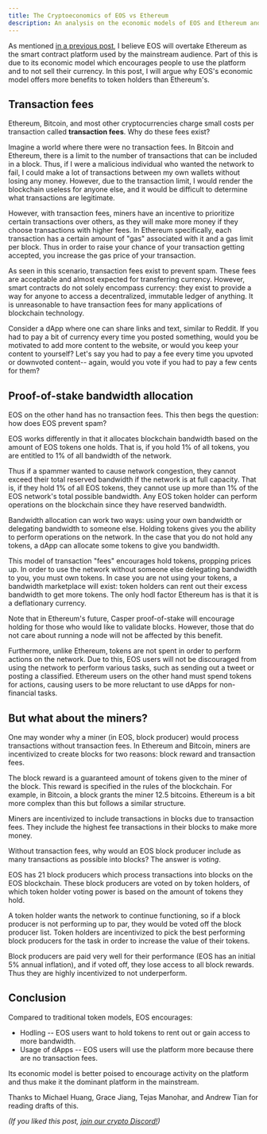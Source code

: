 ```yaml
---
title: The Cryptoeconomics of EOS vs Ethereum
description: An analysis on the economic models of EOS and Ethereum and the advantages and disadvantages to both.
---
```


As mentioned [in a previous post](https://ian.pw/posts/2017-12-08-why-eos-will-overtake-ethereum-in-high-performance-smart-contracts.html), I believe EOS will overtake Ethereum as the smart contract platform used by the mainstream audience. Part of this is due to its economic model which encourages people to use the platform and to not sell their currency. In this post, I will argue why EOS's economic model offers more benefits to token holders than Ethereum's.

## Transaction fees

Ethereum, Bitcoin, and most other cryptocurrencies charge small costs per transaction called **transaction fees**. Why do these fees exist?

Imagine a world where there were no transaction fees. In Bitcoin and Ethereum, there is a limit to the number of transactions that can be included in a block. Thus, if I were a malicious individual who wanted the network to fail, I could make a lot of transactions between my own wallets without losing any money. However, due to the transaction limit, I would render the blockchain useless for anyone else, and it would be difficult to determine what transactions are legitimate.

However, with transaction fees, miners have an incentive to prioritize certain transactions over others, as they will make more money if they choose transactions with higher fees. In Ethereum specifically, each transaction has a certain amount of "gas" associated with it and a gas limit per block. Thus in order to raise your chance of your transaction getting accepted, you increase the gas price of your transaction.

As seen in this scenario, transaction fees exist to prevent spam. These fees are acceptable and almost expected for transferring currency. However, smart contracts do not solely encompass currency: they exist to provide a way for anyone to access a decentralized, immutable ledger of anything. It is unreasonable to have transaction fees for many applications of blockchain technology.

Consider a dApp where one can share links and text, similar to Reddit. If you had to pay a bit of currency every time you posted something, would you be motivated to add more content to the website, or would you keep your content to yourself? Let's say you had to pay a fee every time you upvoted or downvoted content-- again, would you vote if you had to pay a few cents for them?

## Proof-of-stake bandwidth allocation

EOS on the other hand has no transaction fees. This then begs the question: how does EOS prevent spam?

EOS works differently in that it allocates blockchain bandwidth based on the amount of EOS tokens one holds. That is, if you hold 1% of all tokens, you are entitled to 1% of all bandwidth of the network.

Thus if a spammer wanted to cause network congestion, they cannot exceed their total reserved bandwidth if the network is at full capacity. That is, if they hold 1% of all EOS tokens, they cannot use up more than 1% of the EOS network's total possible bandwidth. Any EOS token holder can perform operations on the blockchain since they have reserved bandwidth.

Bandwidth allocation can work two ways: using your own bandwidth or delegating bandwidth to someone else. Holding tokens gives you the ability to perform operations on the network. In the case that you do not hold any tokens, a dApp can allocate some tokens to give you bandwidth.

This model of transaction "fees" encourages hold tokens, propping prices up. In order to use the network without someone else delegating bandwidth to you, you must own tokens. In case you are not using your tokens, a bandwidth marketplace will exist: token holders can rent out their excess bandwidth to get more tokens. The only hodl factor Ethereum has is that it is a deflationary currency.

Note that in Ethereum's future, Casper proof-of-stake will encourage holding for those who would like to validate blocks. However, those that do not care about running a node will not be affected by this benefit.

Furthermore, unlike Ethereum, tokens are not spent in order to perform actions on the network. Due to this, EOS users will not be discouraged from using the network to perform various tasks, such as sending out a tweet or posting a classified. Ethereum users on the other hand must spend tokens for actions, causing users to be more reluctant to use dApps for non-financial tasks.

## But what about the miners?

One may wonder why a miner (in EOS, block producer) would process transactions without transaction fees. In Ethereum and Bitcoin, miners are incentivized to create blocks for two reasons: block reward and transaction fees.

The block reward is a guaranteed amount of tokens given to the miner of the block. This reward is specified in the rules of the blockchain. For example, in Bitcoin, a block grants the miner 12.5 bitcoins. Ethereum is a bit more complex than this but follows a similar structure.

Miners are incentivized to include transactions in blocks due to transaction fees. They include the highest fee transactions in their blocks to make more money.

Without transaction fees, why would an EOS block producer include as many transactions as possible into blocks? The answer is _voting_.

EOS has 21 block producers which process transactions into blocks on the EOS blockchain. These block producers are voted on by token holders, of which token holder voting power is based on the amount of tokens they hold.

A token holder wants the network to continue functioning, so if a block producer is not performing up to par, they would be voted off the block producer list. Token holders are incentivized to pick the best performing block producers for the task in order to increase the value of their tokens.

Block producers are paid very well for their performance (EOS has an initial 5% annual inflation), and if voted off, they lose access to all block rewards. Thus they are highly incentivized to not underperform.

## Conclusion

Compared to traditional token models, EOS encourages:

* Hodling -- EOS users want to hold tokens to rent out or gain access to more bandwidth.
* Usage of dApps -- EOS users will use the platform more because there are no transaction fees.

Its economic model is better poised to encourage activity on the platform and thus make it the dominant platform in the mainstream.

Thanks to Michael Huang, Grace Jiang, Tejas Manohar, and Andrew Tian for reading drafts of this.

_(If you liked this post, [join our crypto Discord!](https://discord.gg/5AkBWSY))_
